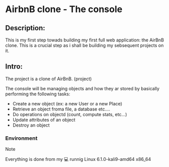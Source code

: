 # AirbnB clone - The console
## Description:
This is my first step towads building my first full web application: the AirBnB clone.
This is a crucial step as i shall be building my sebsequent projects on it.
## Intro:
The project is a clone of AirBnB. (project)

The console will be managing objects and how they ar stored by basically performing
the following tasks:
+ Create a new object (ex: a new User or a new Place)
+ Retrieve an object froma file, a database etc....
+ Do operations on objectd (count, compute stats, etc...)
+ Update attributes of an object
+ Destroy an object

### Environment
> [!NOTE]
> Everything is done from my :computer: runnig 
> Linux 6.1.0-kali9-amd64 x86_64 
